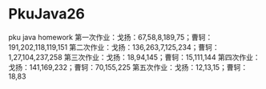 # PkuJava26
pku java homework
第一次作业：戈扬：67,58,8,189,75；曹轲：191,202,118,119,151
第二次作业：戈扬：136,263,7,125,234；曹轲：1,27,104,237,258
第三次作业：戈扬：18,94,145；曹轲：15,111,144
第四次作业：戈扬：141,169,232；曹轲：70,155,225
第五次作业：戈扬：12,13,15；曹轲：18,83
